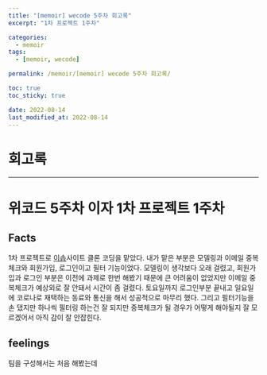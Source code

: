 ```yaml
---
title: "[memoir] wecode 5주차 회고록"
excerpt: "1차 프로젝트 1주차"

categories:
  - memoir
tags:
  - [memoir, wecode]

permalink: /memoir/[memoir] wecode 5주차 회고록/

toc: true
toc_sticky: true

date: 2022-08-14
last_modified_at: 2022-08-14
---
```


# 회고록

---

# 위코드 5주차 이자 1차 프로젝트 1주차

## Facts

1차 프로젝트로 [이솝](https://www.aesop.com/kr/)사이트 클론 코딩을 맡았다.
내가 맡은 부분은 모델링과 이메일 중복체크와 회원가입, 로그인이고 필터 기능이었다.
모델링이 생각보다 오래 걸렸고, 회원가입과 로그인 부분은 이전에 과제로 한번 해봤기 때문에 큰 어려움이 없었지만 이메일 중복체크가 예상외로 잘 안돼서 시간이 좀 걸렸다.
토요일까지 로그인부분 끝내고 일요일에 코로나로 재택하는 동료와 통신을 해서 성공적으로 마무리 했다. 그리고 필터기능을 손 댔지만 하나씩 필터링 하는건 잘 되지만 중복체크가 될 경우가 어떻게 해야될지 잘 모르겠어서 아직 감이 잘 안잡힌다.

## feelings

팀을 구성해서는 처음 해봤는데 